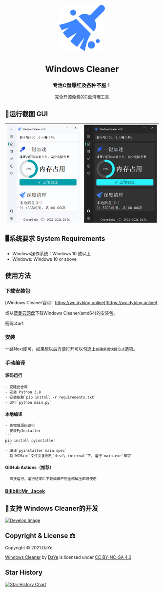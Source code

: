 <div align=center>
<img src="logo.png" width="150" height="150">
<h1>Windows Cleaner</h1>
<h3>专治C盘爆红及各种不服！</h3>
完全开源免费的C盘清理工具
</div>

## 🎨运行截图 GUI
| ![show1](readme/s_light.png) | ![show2](readme/s_dark.png) |
|:----------------------:|:----------------------:|

## 🖥系统要求 System Requirements

- Windows操作系统：Windows 10 或以上
- Windows: Windows 10 or above

## 使用方法

### 下载安装包

[Windows Cleaner官网：https://wc.dyblog.online](https://wc.dyblog.online)

或从[蓝奏云网盘](https://wwt.lanzn.com/b03xje5uf)下载Windows Cleaner(amd64)的安装包。

密码:4ar1

### 安装
一路Next即可，如果想以后方便打开可以勾选上`创建桌面快捷方式`选项。

### 手动编译
#### 源码运行
    - 克隆此仓库
    - 安装 Python 3.8
    - 安装依赖`pip install -r requirements.txt`
    - 运行`python main.py`
#### 本地编译
    - 先完成源码运行
    - 安装PyInstaller
    ```
    pip install pyinstaller
    ```
    - 编译`pyinstaller main.spec`
    - 将`WCMain`文件夹复制到`dist\_internal`下，运行`main.exe`即可
#### GitHub Actions（推荐）
    - 直接运行，运行结束后下载编译产物全部解压即可使用

### [Bilibili:Mr_Jacek](https://space.bilibili.com/1847808902?spm_id_from=333.1007.0.0)

## 🤝支持 Windows Cleaner的开发

[<img src="https://wc.dyblog.online/images/d.png" alt="Develop Image" style="width: 200px;"/>](https://www.dyblog.online/doc/develop.html)

## Copyright & License ⚖

Copyright © 2021.DaYe 

<p xmlns:cc="http://creativecommons.org/ns#" xmlns:dct="http://purl.org/dc/terms/"><a property="dct:title" rel="cc:attributionURL" href=#>Windows Cleaner</a> by <a rel="cc:attributionURL dct:creator" property="cc:attributionName" href="https://www.dyblog.online/">DaYe</a> is licensed under <a href="https://creativecommons.org/licenses/by-nc-sa/4.0/?ref=chooser-v1" target="_blank" rel="license noopener noreferrer" style="display:inline-block;">CC BY-NC-SA 4.0<img style="height:22px!important;margin-left:3px;vertical-align:text-bottom;" src="https://mirrors.creativecommons.org/presskit/icons/cc.svg?ref=chooser-v1" alt=""><img style="height:22px!important;margin-left:3px;vertical-align:text-bottom;" src="https://mirrors.creativecommons.org/presskit/icons/by.svg?ref=chooser-v1" alt=""><img style="height:22px!important;margin-left:3px;vertical-align:text-bottom;" src="https://mirrors.creativecommons.org/presskit/icons/nc.svg?ref=chooser-v1" alt=""><img style="height:22px!important;margin-left:3px;vertical-align:text-bottom;" src="https://mirrors.creativecommons.org/presskit/icons/sa.svg?ref=chooser-v1" alt=""></a></p>

## Star History

[![Star History Chart](https://api.star-history.com/svg?repos=darkmatter2048/WindowsCleaner&type=Date)](https://star-history.com/#darkmatter2048/WindowsCleaner&Date)
